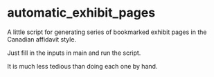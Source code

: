 # automatic_exhibit_pages
A little script for generating series of bookmarked exhibit pages in the Canadian affidavit style.

Just fill in the inputs in main and run the script.

It is much less tedious than doing each one by hand.
